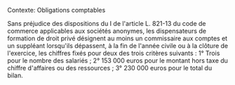 Contexte: Obligations comptables

Sans préjudice des dispositions du I de l'article L. 821-13 du code de commerce applicables aux sociétés anonymes, les dispensateurs de formation de droit privé désignent au moins un commissaire aux comptes et un suppléant lorsqu'ils dépassent, à la fin de l'année civile ou à la clôture de l'exercice, les chiffres fixés pour deux des trois critères suivants : 1° Trois pour le nombre des salariés ; 2° 153 000 euros pour le montant hors taxe du chiffre d'affaires ou des ressources ; 3° 230 000 euros pour le total du bilan.